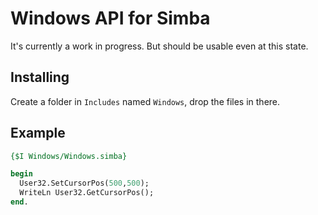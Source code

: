 Windows API for Simba
=====================
It's currently a work in progress. But should be usable even at this state.


Installing
----------
Create a folder in `Includes` named `Windows`, drop the files in there.


Example
-------
```pascal
{$I Windows/Windows.simba}

begin
  User32.SetCursorPos(500,500);
  WriteLn User32.GetCursorPos();
end.
```